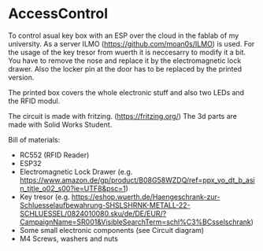 # AccessControl
To control asual key box with an ESP over the cloud in the fablab of my university. As a server ILMO (https://github.com/moan0s/ILMO) is used.
For the usage of the key tresor from wuerth it is neccesarry to modify it a bit. You have to remove the nose and replace it by the electromagnetic lock drawer. Also the locker pin at the door has to be replaced by the printed version.

The printed box covers the whole electronic stuff and also two LEDs and the RFID modul.

The circuit is made with fritzing. (https://fritzing.org/)
The 3d parts are made with Solid Works Student.

Bill of materials:
* RC552 (RFID Reader)
* ESP32
* Electromagnetic Lock Drawer (e.g. https://www.amazon.de/gp/product/B08G58WZDQ/ref=ppx_yo_dt_b_asin_title_o02_s00?ie=UTF8&psc=1)
* Key tresor (e.g. https://eshop.wuerth.de/Haengeschrank-zur-Schluesselaufbewahrung-SHSLSHRNK-METALL-22-SCHLUESSEL/0824010080.sku/de/DE/EUR/?CampaignName=SR001&VisibleSearchTerm=schl%C3%BCsselschrank)
* Some small electronic components (see Circuit diagram)
* M4 Screws, washers and nuts
